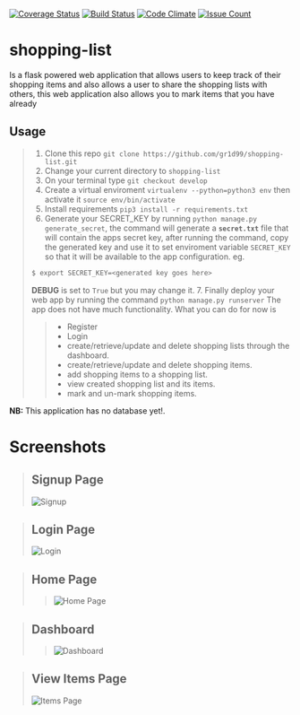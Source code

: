 [![Coverage Status](https://coveralls.io/repos/github/gr1d99/shopping-list/badge.svg?branch=challenge-2)](https://coveralls.io/github/gr1d99/shopping-list?branch=challenge-2) [![Build Status](https://travis-ci.org/gr1d99/shopping-list.svg?branch=challenge-2)](https://travis-ci.org/gr1d99/shopping-list) [![Code Climate](https://codeclimate.com/github/gr1d99/shopping-list/badges/gpa.svg)](https://codeclimate.com/github/gr1d99/shopping-list) [![Issue Count](https://codeclimate.com/github/gr1d99/shopping-list/badges/issue_count.svg)](https://codeclimate.com/github/gr1d99/shopping-list)

# shopping-list

Is a flask powered web application that allows users to keep track of their shopping items and also allows a user to 
share the shopping lists with others, this web application also allows you to mark items that you have already 

## Usage
> 1. Clone this repo `git clone https://github.com/gr1d99/shopping-list.git`
> 2. Change your current directory to `shopping-list`
> 3. On your terminal type `git checkout develop`
> 4. Create a virtual enviroment `virtualenv --python=python3 env` then activate it `source env/bin/activate`
> 5. Install requirements `pip3 install -r requirements.txt`
> 6. Generate your SECRET_KEY by running `python manage.py generate_secret`, 
> the command will generate a **`secret.txt`** file that will contain the apps secret key,
> after running the command, copy the generated key and use it to
> set enviroment variable `SECRET_KEY` so that it will be available to the app configuration.
> eg.
> ```bash
> $ export SECRET_KEY=<generated key goes here>
> ```
> **DEBUG** is set to `True` but you may change it.
> 7. Finally deploy your web app by running the command `python manage.py runserver` 
>  The app does not have much functionality. What you can do for now is
> > - Register
> > - Login
> > - create/retrieve/update and delete shopping lists through the dashboard.
> > - create/retrieve/update and delete shopping items.
> > - add shopping items to a shopping list.
> > - view created shopping list and its items.
> > - mark and un-mark shopping items.


**NB:** This application has no database yet!.

Screenshots
===========
> ## Signup Page
>![Signup](https://github.com/gr1d99/shopping-list/blob/challenge-1/screenshots/signup.png)

> ## Login Page
>![Login](https://github.com/gr1d99/shopping-list/blob/challenge-1/screenshots/login.png)

> ## Home Page
> >![Home Page](https://github.com/gr1d99/shopping-list/blob/challenge-1/screenshots/index.png)

> ## Dashboard 
> >![Dashboard](https://github.com/gr1d99/shopping-list/blob/challenge-1/screenshots/dashboardd.png)

> ## View Items Page
>![Items Page](https://github.com/gr1d99/shopping-list/blob/challenge-1/screenshots/itemsdashbord.png)


